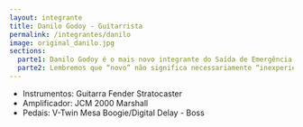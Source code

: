 ```yaml
---
layout: integrante
title: Danilo Godoy - Guitarrista
permalink: /integrantes/danilo
image: original_danilo.jpg
sections:
  parte1: Danilo Godoy é o mais novo integrante do Saída de Emergência em todos os sentidos. Acaba de ingressar no grupo e tem apenas 29 anos de idade. Graças a ele o som da banda  ganhou peso, também em todos os sentidos. Algumas das influências de Danilo incluem Zakk Wylde, Killswitch Engage, Pearl Jam, Alice in Chains, Metallica e Nickelback.
  parte2: Lembremos que “novo” não significa necessariamente “inexperiente”, pois Danilo demonstra extrema segurança e criatividade, já tendo inclusive ministrado aulas de música antes de entrar para a banda. “Estou passando pela melhor fase de minha vida, pois encontrei no SDE um som muito autêntico e descontraído”’, diz Danilo. “Há mais de duas décadas não vejo e nem ouço no cenário musical nacional o que estamos fazendo. Agora é hora de cair na estrada e tocar muito Rock ‘n’ Roll!”, finaliza.
---
```


- Instrumentos: Guitarra Fender Stratocaster
- Amplificador: JCM 2000 Marshall
- Pedais: V-Twin Mesa Boogie/Digital Delay - Boss




